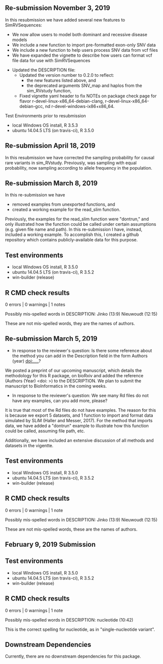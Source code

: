 ## Re-submission November 3, 2019

In this resubmission we have added several new features to SimRVSequences:
  * We now allow users to model both dominant and recessive disease models
  * We include a new function to import pre-formatted exon-only SNV data
  * We include a new function to help users process SNV data from vcf files
  * We have expanded the vignette to describe how users can format vcf file data for use with SimRVSequences

- Updated the DESCRIPTION file:
    - Updated the version number to 0.2.0 to reflect:
         - the new features listed above, and 
         - the deprecated arguments SNV_map and haplos from the sim_RVstudy function,
    - Fixed vignette yaml header to fix NOTEs on package check page for flavor r-devel-linux-x86_64-debian-clang, r-devel-linux-x86_64-debian-gcc, nd r-devel-windows-ix86+x86_64.

Test Environments prior to resubmission
* local Windows OS install, R 3.5.3
* ubuntu 14.04.5 LTS (on travis-ci), R 3.5.0


## Re-submission April 18, 2019
In this resubmission we have corrected the sampling probability for causal rare variants in sim_RVstudy.  Previously, was sampling with equal probability, now sampling according to allele frequency in the population.
  


## Re-submission March 8, 2019
In this re-submission we have 
  * removed examples from unexported functions, and
  * created a working example for the read_slim function.
  
  Previously, the examples for the read_slim function were "dontrun," and only illustrated how the function could be called under certain assumptions (e.g. given file name and path). In this re-submission I have, instead, included a working example.  To accomplish this, I created a github repository which contains publicly-available data for this purpose.

## Test environments
* local Windows OS install, R 3.5.0
* ubuntu 14.04.5 LTS (on travis-ci), R 3.5.2
* win-builder (release)

## R CMD check results
0 errors | 0 warnings | 1 notes

Possibly mis-spelled words in DESCRIPTION:
  Jinko (13:9)
  Nieuwoudt (12:15)
  
These are not mis-spelled words, they are the names of authors.



## Re-submission March 5, 2019
* In response to the reviewer's question: Is there some reference about the 
method you can add in the Description field in the form Authors (year) 
<doi:.....>?

We posted a preprint of our upcoming manuscript, which details the methodology for this R package, on bioRxiv and added the reference (Authors (Year) <doi: >) to the DESCRIPTION.  We plan to submit the manuscript to BioInformatics in the coming weeks.

* In response to the reviewer's question:  We see many Rd files do not have any examples, can you add more, please?

It is true that most of the Rd files do not have examples. The reason for this is because we export 5 datasets, and 1 function to import and format data simulated by SLiM (Haller and Messer, 2017).  For the method that imports data, we have added a "dontrun" example to illustrate how this function could be called, assuming file path, etc.  

Additionally, we have included an extensive discussion of all methods and datasets in the vigentte.

## Test environments
* local Windows OS install, R 3.5.0
* ubuntu 14.04.5 LTS (on travis-ci), R 3.5.2
* win-builder (release)

## R CMD check results
0 errors | 0 warnings | 1 note

Possibly mis-spelled words in DESCRIPTION:
  Jinko (13:9)
  Nieuwoudt (12:15)

These are not mis-spelled words, these are the names of authors.  

## February 9, 2019 Submission
## Test environments
* local Windows OS install, R 3.5.0
* ubuntu 14.04.5 LTS (on travis-ci), R 3.5.2
* win-builder (release)

## R CMD check results
0 errors | 0 warnings | 1 note

Possibly mis-spelled words in DESCRIPTION:
  nucleotide (10:42)

This is the correct spelling for nucleotide, as in "single-nucleotide variant".


## Downstream Dependencies
Currently, there are no downstream dependencies for this package.
